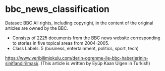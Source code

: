 # bbc_news_classification

Dataset: BBC
All rights, including copyright, in the content of the original articles are owned by the BBC.

- Consists of 2225 documents from the BBC news website corresponding to stories in five topical areas from 2004-2005.
- Class Labels: 5 (business, entertainment, politics, sport, tech)

https://www.veribilimiokulu.com/derin-ogrenme-ile-bbc-haberlerinin-siniflandirilmasi/. (This article is written by Eyüp Kaan Ülgen in Turkish)
